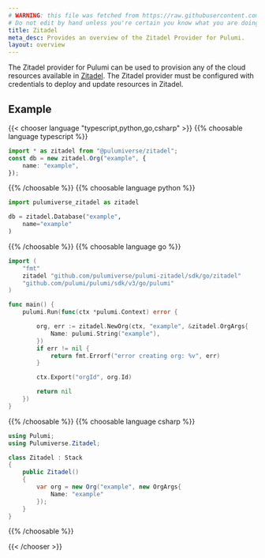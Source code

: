 ```yaml
---
# WARNING: this file was fetched from https://raw.githubusercontent.com/pulumiverse/pulumi-zitadel/v0.2.0/docs/_index.md
# Do not edit by hand unless you're certain you know what you are doing!
title: Zitadel
meta_desc: Provides an overview of the Zitadel Provider for Pulumi.
layout: overview
---
```


The Zitadel provider for Pulumi can be used to provision any of the cloud resources available in [Zitadel](https://zitadel.com/).
The Zitadel provider must be configured with credentials to deploy and update resources in Zitadel.

## Example

{{< chooser language "typescript,python,go,csharp" >}}
{{% choosable language typescript %}}

```typescript
import * as zitadel from "@pulumiverse/zitadel";
const db = new zitadel.Org("example", {
    name: "example",
});
```

{{% /choosable %}}
{{% choosable language python %}}

```python
import pulumiverse_zitadel as zitadel

db = zitadel.Database("example",
    name="example"
)
```

{{% /choosable %}}
{{% choosable language go %}}

```go
import (
	"fmt"
	zitadel "github.com/pulumiverse/pulumi-zitadel/sdk/go/zitadel"
	"github.com/pulumi/pulumi/sdk/v3/go/pulumi"
)

func main() {
	pulumi.Run(func(ctx *pulumi.Context) error {

		org, err := zitadel.NewOrg(ctx, "example", &zitadel.OrgArgs{
            Name: pulumi.String("example"),
		})
		if err != nil {
			return fmt.Errorf("error creating org: %v", err)
		}

		ctx.Export("orgId", org.Id)

		return nil
	})
}
```

{{% /choosable %}}
{{% choosable language csharp %}}

```csharp
using Pulumi;
using Pulumiverse.Zitadel;

class Zitadel : Stack
{
    public Zitadel()
    {
        var org = new Org("example", new OrgArgs{
            Name: "example"
        });
    }
}
```

{{% /choosable %}}

{{< /chooser >}}